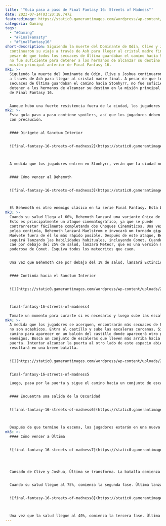 ```yaml
---
title: '"Guía paso a paso de Final Fantasy 16: Streets of Madness"'
date: 2023-07-14T03:20:18.747Z
featuredimage: https://static0.gamerantimages.com/wordpress/wp-content/uploads/2023/07/final-fantasy-16-streets-of-madness1.jpg?q=50&fit=contain&w=1140&h=&dpr=1.5
categoria: Gaming
tags:
  - "#Gaming"
  - "#FinalFanasty"
  - "#FinalFantasy16"
short-description: Siguiendo la muerte del Dominante de Odín, Clive y Joshua
  continuaron su viaje a través de Ash para llegar al cristal madre final. A
  pesar de que todos los secuaces de Última guardaban el camino hacia Stonhyrr,
  no fue suficiente para detener a los hermanos de alcanzar su destino en la
  misión principal anterior de Final Fantasy 16.
mk1: >-
  Siguiendo la muerte del Dominante de Odín, Clive y Joshua continuaron su viaje
  a través de Ash para llegar al cristal madre final. A pesar de que todos los
  secuaces de Última guardaban el camino hacia Stonhyrr, no fue suficiente para
  detener a los hermanos de alcanzar su destino en la misión principal anterior
  de Final Fantasy 16.


  Aunque hubo una fuerte resistencia fuera de la ciudad, los jugadores deben estar preparados para una misión principal muy cargada de acción una vez que entren en Stonhyrr. Última no planea que sea fácil para nadie. Esto es lo que los jugadores de Final Fantasy 16 pueden esperar al comenzar la misión principal "Calles de Locura".
mk2: >-
  Esta guía paso a paso contiene spoilers, así que los jugadores deben proceder
  con precaución.


  #### Dirígete al Sanctum Interior


  ![final-fantasy-16-streets-of-madness2](https://static0.gamerantimages.com/wordpress/wp-content/uploads/2023/07/final-fantasy-16-streets-of-madness2.jpg?q=50&fit=crop&w=1500&dpr=1.5 "final-fantasy-16-streets-of-madness2")



  A medida que los jugadores entren en Stonhyrr, verán que la ciudad no está en las mejores condiciones. Los realistas normales no están en ninguna parte, y todo el lugar está infestado de enemigos acáshicos. Solo hay una forma para que los jugadores de Final Fantasy 16 avancen, y es hacia adelante a través de varias puertas. Al ingresar a una parte circular del puente, se reproducirá una escena. Luego, los jugadores se encontrarán luchando contra un jefe.


  #### Cómo vencer al Behemoth


  ![final-fantasy-16-streets-of-madness3](https://static0.gamerantimages.com/wordpress/wp-content/uploads/2023/07/final-fantasy-16-streets-of-madness3.jpg?q=50&fit=crop&w=1500&dpr=1.5 "final-fantasy-16-streets-of-madness3")



  El Behemoth es otro enemigo clásico en la serie Final Fantasy. Esta bestia masiva intentará golpear a los jugadores mientras realiza otros ataques como golpear el suelo. Pero lo principal por lo que Behemoth es famoso es por su magia que le permite invocar meteoritos y cometas sobre los jugadores.
mk3: >-
  Cuando su salud llega al 60%, Behemoth lanzará una variante única de Meteor.
  Esto es principalmente un ataque cinematográfico, ya que se puede
  contrarrestar fácilmente completando dos Choques Cinemáticos. Una vez que la
  pelea continúa, Behemoth lanzará Maelstrom e invocará un tornado gigante.
  Muévete fuera de él lo más rápido posible. Después de este ataque, Behemoth
  seguirá lanzando las habilidades habituales, incluyendo Comet. Cuando Behemoth
  cae por debajo del 25% de salud, lanzará Meteor, que es una versión más
  poderosa de Comet. Esquiva todos los meteoritos que caen.


  Una vez que Behemoth cae por debajo del 1% de salud, lanzará Extinción. Esto crea un meteorito gigante que aterriza y emite una onda de choque gigante. Esquiva esto para evitar recibir daño y la pelea habrá terminado.


  #### Continúa hacia el Sanctum Interior


  ![](https://static0.gamerantimages.com/wordpress/wp-content/uploads/2023/07/final-fantasy-16-streets-of-madness4.jpg?q=50&fit=crop&w=1500&dpr=1.5)



  final-fantasy-16-streets-of-madness4

  Tómate un momento para curarte si es necesario y luego sube las escaleras hacia el sanctum interior. El respiro del combate no dura mucho, ya que pronto los jugadores son atacados por una horda de enemigos. Después de que todos estén muertos, baja las escaleras hacia otra área donde hay más enemigos. Acaba con todos ellos y luego pasa por la puerta. Derrota a los enemigos en esta área y sigue avanzando hacia el cristal madre.
mk4: >-
  A medida que los jugadores se acerquen, encontrarán más secuaces de Última que
  no son acáshicos. Entra al castillo y sube las escaleras cercanas. Sigue este
  camino para aparecer en un balcón del castillo donde aparecerá otro grupo de
  enemigos. Busca un conjunto de escaleras que lleven más arriba hacia una
  puerta. Intentar alcanzar la puerta al otro lado de este espacio abierto
  resultará en una breve batalla.


  ![](https://static0.gamerantimages.com/wordpress/wp-content/uploads/2023/07/final-fantasy-16-streets-of-madness5.jpg?q=50&fit=crop&w=1500&dpr=1.5)


  final-fantasy-16-streets-of-madness5

  Luego, pasa por la puerta y sigue el camino hacia un conjunto de escaleras que vuelven a bajar. En el camino, varios grupos grandes de enemigos intentarán detener a los jugadores de Final Fantasy 16. Abre la puerta usando la palanca cercana y luego pasa por la puerta para desencadenar otra batalla con una cantidad colosal de enemigos. Al final, los jugadores tendrán que luchar contra un jefe orco que se ha convertido en acáshico. Después de la pelea, se reproducirá una escena mientras llega la caballería. Una vez que termine la escena, habla con Goetz si se necesitan suministros. También vende algunas armaduras decentes. Cuando estés listo, habla con Joshua para avanzar en la historia.


  #### Encuentra una salida de la Oscuridad


  ![final-fantasy-16-streets-of-madness6](https://static0.gamerantimages.com/wordpress/wp-content/uploads/2023/07/final-fantasy-16-streets-of-madness6.jpg?q=50&fit=crop&w=1500&dpr=1.5 "final-fantasy-16-streets-of-madness6")



  Después de que termine la escena, los jugadores estarán en una nueva área. En el reino destrozado donde se oculta Última, solo hay un camino hacia adelante. En el camino, los jugadores podrán aprender más sobre el pasado antiguo desde la perspectiva de Última. Durante este tiempo, revela la causa de la plaga y la solución que ideó para enfrentarla en Valisthea. Después de varias escenas, es hora de luchar contra Última.
mk5: >-
  #### Cómo vencer a Última


  ![final-fantasy-16-streets-of-madness7](https://static0.gamerantimages.com/wordpress/wp-content/uploads/2023/07/final-fantasy-16-streets-of-madness7.jpg?q=50&fit=crop&w=1500&dpr=1.5 "final-fantasy-16-streets-of-madness7")




  Cansado de Clive y Joshua, Última se transforma. La batalla comienza con Última disparando una serie de láseres en el suelo frente a él. Concéntrate en esquivarlos y espera una oportunidad para atacar. Cuando Última lanza Graviga, mantente alejado de la esfera que aparece, ya que explotará unos segundos después. Última también lanzará Marca de la Tormenta, que sigue al jugador y dispara rayos hacia abajo.


  Cuando su salud llegue al 75%, comienza la segunda fase. Última lanzará Horizonte de Eventos, que crea una grieta que atrae a los jugadores hacia ella. Sigue intentando alejarte de ella para evitar recibir daño. Última lanzará Horizonte de Eventos nuevamente cuando esté cerca del 50% de salud.


  ![final-fantasy-16-streets-of-madness8](https://static0.gamerantimages.com/wordpress/wp-content/uploads/2023/07/final-fantasy-16-streets-of-madness8.jpg?q=50&fit=crop&w=1500&dpr=1.5 "final-fantasy-16-streets-of-madness8")



  Una vez que la salud llegue al 40%, comienza la tercera fase. Última comenzará a usar habilidades y magia basadas en fuego. Además, Última también lanzará Bola de Hielo, que dejará caer grandes fragmentos de hielo por toda la arena. Evita estar en los lugares indicados por las manchas de hielo en el suelo. Sigue dañando a Última mientras esquivas sus ataques para derrotarlo y obtener un Trofeo relacionado con la historia. Después de
---
```

